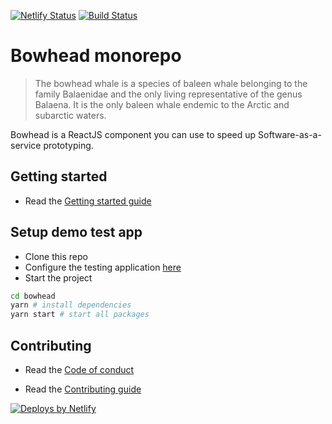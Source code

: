 [![Netlify Status](https://api.netlify.com/api/v1/badges/d06353cb-6708-48fa-a4b5-3d455bc72227/deploy-status)](https://app.netlify.com/sites/sad-tereshkova-9a21f9/deploys) [![Build Status](https://travis-ci.org/daithimorton/bowhead.svg?branch=master)](https://travis-ci.org/daithimorton/bowhead)

# Bowhead monorepo

> The bowhead whale is a species of baleen whale belonging to the family Balaenidae and the only living representative of the genus Balaena. It is the only baleen whale endemic to the Arctic and subarctic waters.

Bowhead is a ReactJS component you can use to speed up Software-as-a-service prototyping.

## Getting started

- Read the [Getting started guide](https://github.com/daithimorton/bowhead/wiki)

## Setup demo test app

- Clone this repo
- Configure the testing application [here](https://github.com/daithimorton/bowhead/tree/master/packages/test-app)
- Start the project
```bash
cd bowhead
yarn # install dependencies
yarn start # start all packages
```

## Contributing

- Read the [Code of conduct](https://github.com/daithimorton/bowhead/blob/master/CODE-OF-CONDUCT.md)

- Read the [Contributing guide](https://github.com/daithimorton/bowhead/blob/master/CONTRIBUTING.md)

<a href="https://www.netlify.com">
    <img src="https://www.netlify.com/img/global/badges/netlify-color-accent.svg" alt="Deploys by Netlify" />
</a>

